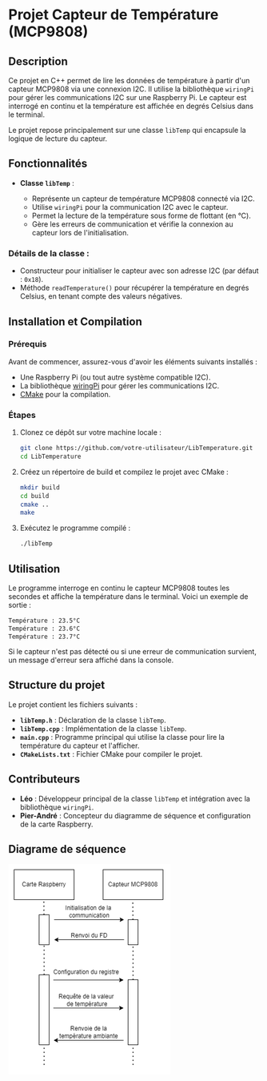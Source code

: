 # Projet Capteur de Température (MCP9808)

## Description

Ce projet en C++ permet de lire les données de température à partir d'un capteur MCP9808 via une connexion I2C. Il utilise la bibliothèque `wiringPi` pour gérer les communications I2C sur une Raspberry Pi. Le capteur est interrogé en continu et la température est affichée en degrés Celsius dans le terminal.

Le projet repose principalement sur une classe `libTemp` qui encapsule la logique de lecture du capteur.

## Fonctionnalités

- **Classe `libTemp`** :
  
  - Représente un capteur de température MCP9808 connecté via I2C.
  - Utilise `wiringPi` pour la communication I2C avec le capteur.
  - Permet la lecture de la température sous forme de flottant (en °C).
  - Gère les erreurs de communication et vérifie la connexion au capteur lors de l'initialisation.

### Détails de la classe :
  - Constructeur pour initialiser le capteur avec son adresse I2C (par défaut : `0x18`).
  - Méthode `readTemperature()` pour récupérer la température en degrés Celsius, en tenant compte des valeurs négatives.
  
## Installation et Compilation

### Prérequis

Avant de commencer, assurez-vous d'avoir les éléments suivants installés :

- Une Raspberry Pi (ou tout autre système compatible I2C).
- La bibliothèque [wiringPi](https://github.com/WiringPi/WiringPi) pour gérer les communications I2C.
- [CMake](https://cmake.org/) pour la compilation.

### Étapes

1. Clonez ce dépôt sur votre machine locale :
    ```bash
    git clone https://github.com/votre-utilisateur/LibTemperature.git
    cd LibTemperature
    ```

2. Créez un répertoire de build et compilez le projet avec CMake :
    ```bash
    mkdir build
    cd build
    cmake ..
    make
    ```

3. Exécutez le programme compilé :
    ```bash
    ./libTemp
    ```

## Utilisation

Le programme interroge en continu le capteur MCP9808 toutes les secondes et affiche la température dans le terminal. Voici un exemple de sortie :

```
Température : 23.5°C
Température : 23.6°C
Température : 23.7°C
```

Si le capteur n'est pas détecté ou si une erreur de communication survient, un message d'erreur sera affiché dans la console.

## Structure du projet

Le projet contient les fichiers suivants :

- **`libTemp.h`** : Déclaration de la classe `libTemp`.
- **`libTemp.cpp`** : Implémentation de la classe `libTemp`.
- **`main.cpp`** : Programme principal qui utilise la classe pour lire la température du capteur et l'afficher.
- **`CMakeLists.txt`** : Fichier CMake pour compiler le projet.

## Contributeurs

- **Léo** : Développeur principal de la classe `libTemp` et intégration avec la bibliothèque `wiringPi`.
- **Pier-André** : Concepteur du diagramme de séquence et configuration de la carte Raspberry.

## Diagrame de séquence

![alt text](https://github.com/LeoPinzano/LibTemperature/blob/main/diag_seq_capt_temp.png)
